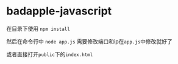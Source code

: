 # badapple-javascript
在目录下使用 <code>npm install</code>

然后在命令行中 <code>node app.js</code>
需要修改端口和ip在<code>app.js</code>中修改就好了

或者直接打开<code>public</code>下的<code>index.html</code>
